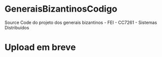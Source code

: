 # GeneraisBizantinosCodigo
Source Code do projeto dos generais bizantinos - FEI - CC7261 - Sistemas Distribuídos

# Upload em breve
